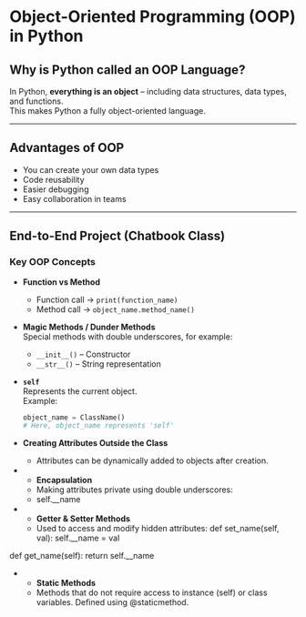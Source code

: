 # Object-Oriented Programming (OOP) in Python

## Why is Python called an OOP Language?
In Python, **everything is an object** – including data structures, data types, and functions.  
This makes Python a fully object-oriented language.

---

## Advantages of OOP
- You can create your own data types  
- Code reusability  
- Easier debugging  
- Easy collaboration in teams  

---

## End-to-End Project (Chatbook Class)

### Key OOP Concepts

- **Function vs Method**  
  - Function call → `print(function_name)`  
  - Method call → `object_name.method_name()`

- **Magic Methods / Dunder Methods**  
  Special methods with double underscores, for example:  
  - `__init__()` – Constructor  
  - `__str__()` – String representation  

- **`self`**  
  Represents the current object.  
  Example:  
  ```python
  object_name = ClassName()
  # Here, object_name represents 'self'

- **Creating Attributes Outside the Class**
  - Attributes can be dynamically added to objects after creation.     

- - **Encapsulation**
  - Making attributes private using double underscores:
  - self.__name

- - **Getter & Setter Methods**
  - Used to access and modify hidden attributes:
  def set_name(self, val):
    self.__name = val

def get_name(self):
    return self.__name



- - **Static Methods**
  - Methods that do not require access to instance (self) or class variables.
    Defined using @staticmethod.






